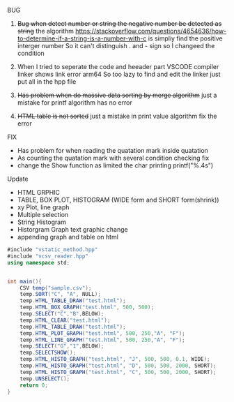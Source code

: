 BUG

1. ~~Bug when detect number or string the negative number be detected as string~~
the algorithm https://stackoverflow.com/questions/4654636/how-to-determine-if-a-string-is-a-number-with-c
is simpliy find the positive interger number
So it can't distinguish . and - sign
so I changeed the condition



2. When I tried to seperate the code and heeader part
    VSCODE compiler linker shows link error arm64 
So too lazy to find and edit the linker just put all in the hpp file

3. ~~Has problem when do massive data sorting by merge algorithm~~
just a mistake for printf 
algorithm has no error

4. ~~HTML table is not sorted~~
just a mistake in print value algorithm fix the error


FIX
- Has problem for when reading the quatation mark inside quatation
- As counting the quatation mark with several condition checking fix 
- change the Show function as limited the char printing printf("%.4s")

Update
- HTML GRPHIC 
- TABLE, BOX PLOT, HISTOGRAM (WIDE form and SHORT form(shrink))
- xy Plot, line graph
- Multiple selection 
- String Histogram
- Historgram Graph text graphic change
- appending graph and table on html
```cs
#include "vstatic_method.hpp"
#include "vcsv_reader.hpp"
using namespace std;


int main(){
    CSV temp("sample.csv");
    temp.SORT("C", "A", NULL);
    temp.HTML_TABLE_DRAW("test.html");
    temp.HTML_BOX_GRAPH("test.html", 500, 500);
    temp.SELECT("C","B",BELOW);
    temp.HTML_CLEAR("test.html");
    temp.HTML_TABLE_DRAW("test.html");
    temp.HTML_PLOT_GRAPH("test.html", 500, 250,"A", "F");
    temp.HTML_LINE_GRAPH("test.html", 500, 250,"A", "F");
    temp.SELECT("G","1",BELOW);
    temp.SELECTSHOW();
    temp.HTML_HISTO_GRAPH("test.html", "J", 500, 500, 0.1, WIDE);
    temp.HTML_HISTO_GRAPH("test.html", "D", 500, 500, 2000, SHORT);
    temp.HTML_HISTO_GRAPH("test.html", "C", 500, 500, 2000, SHORT);
    temp.UNSELECT();
    return 0;
}
```
